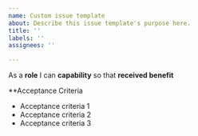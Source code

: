 ```yaml
---
name: Custom issue template
about: Describe this issue template's purpose here.
title: ''
labels: ''
assignees: ''

---
```


As a **role** I can **capability** so that **received benefit**

**Acceptance Criteria

- Acceptance criteria 1
- Acceptance criteria 2
- Acceptance criteria 3
